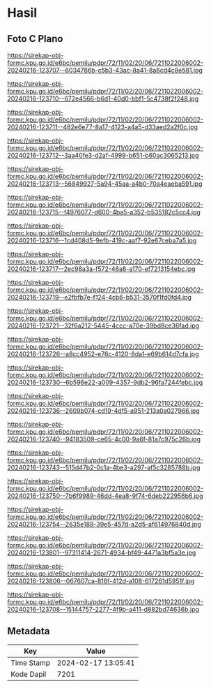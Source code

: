 # Hasil

## Foto C Plano

https://sirekap-obj-formc.kpu.go.id/e6bc/pemilu/pdpr/72/11/02/20/06/7211022006002-20240216-123707--6034786b-c5b3-43ac-8a41-8a6cd4c8e581.jpg

https://sirekap-obj-formc.kpu.go.id/e6bc/pemilu/pdpr/72/11/02/20/06/7211022006002-20240216-123710--672e4566-b6d1-40d0-bbf1-5c4738f2f248.jpg

https://sirekap-obj-formc.kpu.go.id/e6bc/pemilu/pdpr/72/11/02/20/06/7211022006002-20240216-123711--482e6e77-8a17-4123-a4a5-d33aed2a2f0c.jpg

https://sirekap-obj-formc.kpu.go.id/e6bc/pemilu/pdpr/72/11/02/20/06/7211022006002-20240216-123712--3aa40fe3-d2af-4999-b651-b60ac3065213.jpg

https://sirekap-obj-formc.kpu.go.id/e6bc/pemilu/pdpr/72/11/02/20/06/7211022006002-20240216-123713--56849927-5a94-45aa-a4b0-70a4eaeba591.jpg

https://sirekap-obj-formc.kpu.go.id/e6bc/pemilu/pdpr/72/11/02/20/06/7211022006002-20240216-123715--f4976077-d600-4ba5-a352-b535182c5cc4.jpg

https://sirekap-obj-formc.kpu.go.id/e6bc/pemilu/pdpr/72/11/02/20/06/7211022006002-20240216-123716--1cd408d5-9efb-419c-aaf7-92e67ceba7a5.jpg

https://sirekap-obj-formc.kpu.go.id/e6bc/pemilu/pdpr/72/11/02/20/06/7211022006002-20240216-123717--2ec98a3a-f572-46a8-a170-ef7213154ebc.jpg

https://sirekap-obj-formc.kpu.go.id/e6bc/pemilu/pdpr/72/11/02/20/06/7211022006002-20240216-123719--e2fbfb7e-f124-4cb6-b531-3570f1fd0fd4.jpg

https://sirekap-obj-formc.kpu.go.id/e6bc/pemilu/pdpr/72/11/02/20/06/7211022006002-20240216-123721--32f6a212-5445-4ccc-a70e-39bd8ce36fad.jpg

https://sirekap-obj-formc.kpu.go.id/e6bc/pemilu/pdpr/72/11/02/20/06/7211022006002-20240216-123726--a8cc4952-e76c-4120-8da1-e69b614d7cfa.jpg

https://sirekap-obj-formc.kpu.go.id/e6bc/pemilu/pdpr/72/11/02/20/06/7211022006002-20240216-123730--6b596e22-a009-4357-9db2-96fa7244febc.jpg

https://sirekap-obj-formc.kpu.go.id/e6bc/pemilu/pdpr/72/11/02/20/06/7211022006002-20240216-123736--2609b074-cd19-4df5-a951-213a0a027966.jpg

https://sirekap-obj-formc.kpu.go.id/e6bc/pemilu/pdpr/72/11/02/20/06/7211022006002-20240216-123740--94183509-ce65-4c00-9a6f-81a7c975c26b.jpg

https://sirekap-obj-formc.kpu.go.id/e6bc/pemilu/pdpr/72/11/02/20/06/7211022006002-20240216-123743--515d47b2-0c1a-4be3-a297-af5c3285788b.jpg

https://sirekap-obj-formc.kpu.go.id/e6bc/pemilu/pdpr/72/11/02/20/06/7211022006002-20240216-123750--7b6f9989-46dd-4ea8-9f74-6deb222956b6.jpg

https://sirekap-obj-formc.kpu.go.id/e6bc/pemilu/pdpr/72/11/02/20/06/7211022006002-20240216-123754--2635e189-39e5-457d-a2d5-af614976840d.jpg

https://sirekap-obj-formc.kpu.go.id/e6bc/pemilu/pdpr/72/11/02/20/06/7211022006002-20240216-123801--97311414-2671-4934-bf49-4471a3bf5a3e.jpg

https://sirekap-obj-formc.kpu.go.id/e6bc/pemilu/pdpr/72/11/02/20/06/7211022006002-20240216-123806--067607ca-818f-412d-a108-617261d5951f.jpg

https://sirekap-obj-formc.kpu.go.id/e6bc/pemilu/pdpr/72/11/02/20/06/7211022006002-20240216-123708--15144757-2277-4f9b-a411-d882bd74636b.jpg


## Metadata

| Key        | Value               |
| ---------- | ------------------- |
| Time Stamp | 2024-02-17 13:05:41 |
| Kode Dapil | 7201                |



